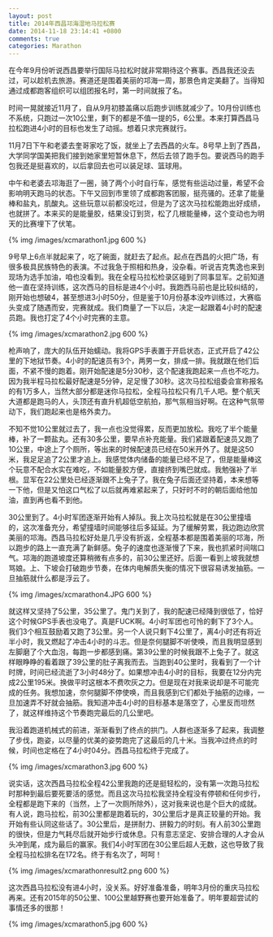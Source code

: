 ```yaml
---
layout: post
title: 2014年西昌邛海湿地马拉松赛
date: 2014-11-18 23:14:41 +0800
comments: true
categories: Marathon
---
```


在今年9月份听说西昌要举行国际马拉松时就非常期待这个赛事。西昌我还没去过，可以趁机去旅游。赛道还是围着美丽的邛海一周，那景色肯定美翻了。当得知通过成都跑客组织可以组团报名时，第一时间就报了名。

<!-- more -->

时间一晃就接近11月了，自从9月初膝盖痛以后跑步训练就减少了。10月份训练也不系统，只跑过一次10公里，剩下的都是不值一提的5，6公里。本来打算西昌马拉松跑进4小时的目标也发生了动摇。想着只求完赛就行。

11月7日下午和老婆去奎哥家吃了饭，就坐上了去西昌的火车。8号早上到了西昌，大学同学国美把我们接到她家里短暂休息下，然后去领了跑手包。要说西马的跑手包我还是挺喜欢的，以后拿回去也可以装足球、篮球用。

中午和老婆去邛海逛了一圈，骑了两个小时自行车，感觉有些运动过量，希望不会影响明天跑马的状态。下午又回到市里领了成都跑客团服，挺亮骚的。还拿了能量棒和盐丸，肌酸丸。这些玩意以前都没吃过，但是为了这次马拉松能跑出好成绩，也就拼了。本来买的是能量胶，结果没订到货，松了几根能量棒，这个变动也为明天的比赛埋下了伏笔。

{% img /images/xcmarathon1.jpg 600 %}

9号早上6点半就起来了，吃了碗面，就赶去了起点。起点在西昌的火把广场，有很多极具民族特色的表演。不过我急于照相和热身，没杂看。听说吉克隽逸也来到现场为选手加油，咱也没看到。我在全程马拉松检录区碰到了同事显军。之前知道他一直在坚持训练，这次西马的目标是进4个小时。我跑西马前也是比较纠结的，刚开始也想破4，甚至想进3小时50分，但是鉴于10月份基本没咋训练过，大赛临头变成了随遇而安，完赛就成。我们商量了一下以后，决定一起跟着4小时的配速员跑。我也打定了4个小时完赛的主意。

{% img /images/xcmarathon2.jpg 600 %}


枪声响了，庞大的队伍开始蠕动。我将GPS手表置于开启状态，正式开启了42公里的下地狱节奏。4小时的配速员有3个，两男一女，排成一排。我就跟在他们后面，不紧不慢的跑着。刚开始配速是5分30秒，这个配速我跑起来一点也不吃力。因为我半程马拉松最好配速是5分钟，足足慢了30秒。这次马拉松组委会宣称报名的有1万多人，当然大部分都是迷你马拉松，全程马拉松只有几千人吧。整个航天大道都是跑马的人，头顶还有直升机超低空航拍，那气氛相当好啊。在这种气氛带动下，我们跑起来也是格外卖力。

不知不觉10公里就过去了，我一点也没觉得累，反而更加放松。我吃了半个能量棒，补了一颗盐丸。还有30多公里，要早点补充能量。我们紧跟着配速员又跑了10公里，中途上了个厕所，等出来的时候配速员已经在50米开外了。就是这50米，我足足追了2公里才追上。我感觉体内储备的能量已经不足了，但是能量棒这个玩意不配合水实在难吃，不如能量胶方便，直接挤到嘴巴就成。我勉强补了半根。显军在22公里处已经逐渐跟不上兔子了。我在兔子后面还坚持着，本来想等一下他，但是又怕这口气松了以后就再难紧起来了，只好时不时的朝后面给他加油，直到再也看不到他。

30公里到了。4小时军团逐渐开始有人掉队。我上次马拉松就是在30公里撞墙的，这次准备充分，希望撞墙时间能够往后多延延。为了缓解劳累，我边跑边欣赏美丽的邛海。西昌马拉松好处是几乎没有折返，全程基本都是围着美丽的邛海，所以跑步的路上一直充满了新鲜感。兔子的速度也逐渐慢了下来，我也抓紧时间喘口气。邛海的跑道坡度还算稍微有点多的，前30公里还好。后面一看到上坡我就想骂娘。上、下坡会打破跑步节奏，在体内电解质失衡的情况下很容易诱发抽筋。一旦抽筋就什么都是浮云了。

{% img /images/xcmarathon4.JPG 600 %}


就这样又坚持了5公里，35公里了。鬼门关到了，我的配速已经降到很低了，恰好这个时候GPS手表也没电了。真是FUCK啊。4小时军团也可怜的剩下了3个人。我们3个相互鼓励着又跑了3公里。另一个人说只剩下4公里了，离4小时还有将近半小时，我又燃起了冲击4小时的斗志。但是奈何腿脚不听使唤，而且我明显感到左脚磨了个大血泡，每跑一步都感到痛。第39公里的时候我跟不上兔子了。就这样眼睁睁的看着跟了39公里的肚子离我而去。当跑到40公里时，我看到了一个计时牌，时间已经流逝了3小时48分了。如果想冲击4小时的目标，我要在12分内完成2公里195米。换做平时这根本不费吹灰之力。但是现在对我来说却是不可能完成的任务。我想加速，奈何腿脚不停使唤，而且我感到它们都处于抽筋的边缘，一旦加速弄不好就会抽筋。我知道冲击4小时的目标基本是落空了，心里反而坦然了，就这样维持这个节奏跑完最后的几公里吧。


我沿着跑道机械式的前进，渐渐看到了终点的拱门。人群也逐渐多了起来，我调整了步伐，跑姿，以尽量的优美的姿势跑完了这最后的几十米。当我冲过终点的时候，时间也定格在了4小时04分。西昌马拉松终于完成了。

{% img /images/xcmarathon3.jpg 600 %}


说实话，这次西昌马拉松全程42公里我跑的还是挺轻松的，没有第一次跑马拉松时那种到最后要死要活的感觉。而且这次马拉松我坚持全程没有停顿和任何步行，全程都是跑下来的（当然，上了一次厕所除外），这对我来说也是个巨大的成就。有人说，跑马拉松，前30公里都是跑着玩的，30公里后才是真正较量的开始。我开始有些认同这些话了。30公里后，是拼耐力、拼毅力的时刻。有人前30公里跑的很快，但是力气耗尽后就开始步行或休息。只有意志坚定、安排合理的人才会从头冲到尾，成为最后的赢家。我们4小时军团在30公里后超人无数，这也导致了我全程马拉松排名在172名。终于有名次了，呵呵！

{% img /images/xcmarathonresult2.png 600 %}

这次西昌马拉松没有进4小时，没关系。好好准备准备，明年3月份的重庆马拉松再来。还有2015年的50公里、100公里越野赛也要开始准备了。明年要超尝试的事情还多的很那！

{% img /images/xcmarathon5.jpg 600 %}
